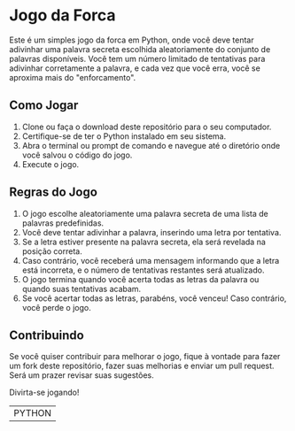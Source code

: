 # Jogo da Forca

Este é um simples jogo da forca em Python, onde você deve tentar adivinhar uma palavra secreta escolhida aleatoriamente do conjunto de palavras disponíveis. Você tem um número limitado de tentativas para adivinhar corretamente a palavra, e cada vez que você erra, você se aproxima mais do "enforcamento".

## Como Jogar

1. Clone ou faça o download deste repositório para o seu computador.
2. Certifique-se de ter o Python instalado em seu sistema.
3. Abra o terminal ou prompt de comando e navegue até o diretório onde você salvou o código do jogo.
4. Execute o jogo.

## Regras do Jogo

1. O jogo escolhe aleatoriamente uma palavra secreta de uma lista de palavras predefinidas.
2. Você deve tentar adivinhar a palavra, inserindo uma letra por tentativa.
3. Se a letra estiver presente na palavra secreta, ela será revelada na posição correta.
4. Caso contrário, você receberá uma mensagem informando que a letra está incorreta, e o número de tentativas restantes será atualizado.
5. O jogo termina quando você acerta todas as letras da palavra ou quando suas tentativas acabam.
6. Se você acertar todas as letras, parabéns, você venceu! Caso contrário, você perde o jogo.

## Contribuindo

Se você quiser contribuir para melhorar o jogo, fique à vontade para fazer um fork deste repositório, fazer suas melhorias e enviar um pull request. Será um prazer revisar suas sugestões.

Divirta-se jogando!
<table>
  <tr>
    <td>PYTHON</td>
  </tr>
 
</table>

